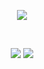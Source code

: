 <p align="center">
  <a href="https://www.postman.com/"><img src="https://assets.getpostman.com/common-share/postman-logo-horizontal-320x132.png" /></a>
</p>

<br/>

<p align="center">
  <img src="https://img.shields.io/badge/Postman_CLI-orange?style=plastic&logo=Postman&labelColor=black">  
  <a href="https://www.linkedin.com/in/ajvsubotich/"><img src="https://img.shields.io/badge/LinkedIn-%230073b2?style=plastic&logo=LinkedIn&label=Alejandro%20Valdez&labelColor=black"></a></p>
